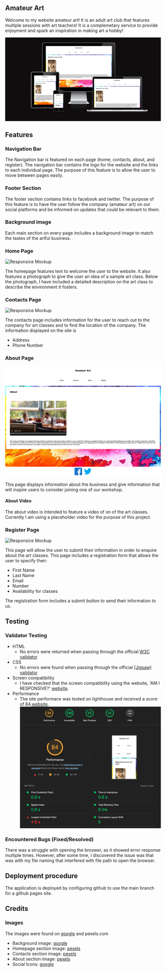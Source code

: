 ## Amateur Art
Welcome to my website amateur art!
It is an adult art club that features multiple sessions with art teachers!
It is a complemetary service to provide enjoyment and spark an inspiration in making art a hobby!

![Responsice Mockup](assets/amateurartresp.png)

## Features

### Navigation Bar

The Navigation bar is featured on each page (home, contacts, about, and register). The navigation bar contains the logo for the website and the links to each individual page. The purpose of this feature is to allow the user to move between pages easily. 

### Footer Section

The footer section contains links to facebook and twitter. The purpose of this feature is to have the user follow the company (amateur art) on our social platforms and be informed on updates that could be relevant to them. 

### Background image
Each main section on every page includes a background image to match the tastes of the artful business. 

### Home Page
![Responsice Mockup](assets/1amateurart.png)

The homepage features text to welcome the user to the website. It also features a photograph to give the user an idea of a sample art class. Below the photograph, I have included a detailed description on the art class to describe the environment it fosters.


### Contacts Page

![Responsice Mockup](assets/2amateurart.png)

The contacts page includes information for the user to reach out to the company for art classes and to find the location of the company. The information displayed on the site is 
- Address
- Phone Number



### About Page

![Responsice Mockup](assets/3amateurart.png)

This page displays information about the business and give information that will inspire users to consider joining one of our workshop.

#### About Video
The about video is intended to feature a video of on of the art classes. Currently I am using a placeholder video for the purpose of this project.

### Register Page

![Responsice Mockup](assets/4amateurart.png)

This page will allow the user to submit their information in order to enquire about the art classes. This page includes a registration form that allows the user to specify their:

- First Name
- Last Name
- Email
- Number
- Availability for classes

The registration form includes a submit button to send their information to us. 

## Testing 


### Validator Testing 

- HTML
  - No errors were returned when passing through the official [W3C validator](https://validator.w3.org/nu/)
- CSS
  - No errors were found when passing through the official [(Jigsaw) validator](https://jigsaw.w3.org/css-validator/validator)
- Screen compatibility 
    - I have checked that the screen compatibility using the website, 'AM I RESPONSIVE?' [website](https://ui.dev/amiresponsive?url=https://8000-rawaspec-amateurart-n1twbn3zboq.ws-eu81.gitpod.io/home.html).
- Performance
    - The site performace was tested on lighthouse and received a score of 84.[website](https://googlechrome.github.io/lighthouse/viewer/?psiurl=https%3A%2F%2Frawa-spec.github.io%2Famateur_art%2F&strategy=mobile&category=performance&category=accessibility&category=best-practices&category=seo&category=pwa&utm_source=lh-chrome-ext). 
    ![Performance on lighthouse](assets/performance.png)


### Encountered Bugs (Fixed/Resolved)
There was a struggle with opening the broswer, as it showed error response multiple times. However, after some time, I discovered the issue was that was with my file naming that interfered with file path to open the browser.

## Deployment procedure

The application is deployed by configuring github to use the main branch for a github pages site.


## Credits

### Images
The images were found on [google](https://google.com) and pexels.com
- Background image: [google](https://google.com)
- Homepage section image: [pexels](https://www.pexels.com/photo/man-in-yellow-long-sleeve-shirt-holding-green-paintbrush-5757075/)
- Contacts section image: [pexels](https://www.pexels.com/photo/black-rotary-telephone-on-white-surface-1416530/)
- About section image: [pexels](https://pixabay.com/videos/restaurant-couple-bokeh-blur-6409/)
- Social Icons: [google](https://google.com)


